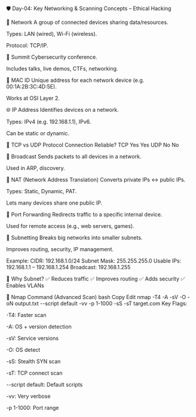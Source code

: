 🛡️ Day-04: Key Networking & Scanning Concepts – Ethical Hacking

📡 Network
A group of connected devices sharing data/resources.

Types: LAN (wired), Wi-Fi (wireless).

Protocol: TCP/IP.

🧠 Summit
Cybersecurity conference.

Includes talks, live demos, CTFs, networking.

🔐 MAC ID
Unique address for each network device (e.g. 00:1A:2B:3C:4D:5E).

Works at OSI Layer 2.

🌐 IP Address
Identifies devices on a network.

Types: IPv4 (e.g. 192.168.1.1), IPv6.

Can be static or dynamic.

🔄 TCP vs UDP
Protocol	Connection	Reliable?
TCP	Yes	Yes
UDP	No	No

📢 Broadcast
Sends packets to all devices in a network.

Used in ARP, discovery.

🔁 NAT (Network Address Translation)
Converts private IPs ↔ public IPs.

Types: Static, Dynamic, PAT.

Lets many devices share one public IP.

🔂 Port Forwarding
Redirects traffic to a specific internal device.

Used for remote access (e.g., web servers, games).

🧩 Subnetting
Breaks big networks into smaller subnets.

Improves routing, security, IP management.

Example:
CIDR: 192.168.1.0/24
Subnet Mask: 255.255.255.0
Usable IPs: 192.168.1.1 – 192.168.1.254
Broadcast: 192.168.1.255

🔐 Why Subnet?
✅ Reduces traffic
✅ Improves routing
✅ Adds security
✅ Enables VLANs

🧪 Nmap Command (Advanced Scan)
bash
Copy
Edit
nmap -T4 -A -sV -O -oN output.txt --script default -vv -p 1-1000 -sS -sT target.com
Key Flags:

-T4: Faster scan

-A: OS + version detection

-sV: Service versions

-O: OS detect

-sS: Stealth SYN scan

-sT: TCP connect scan

--script default: Default scripts

-vv: Very verbose

-p 1-1000: Port range
